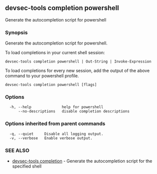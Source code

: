 ## devsec-tools completion powershell

Generate the autocompletion script for powershell

### Synopsis

Generate the autocompletion script for powershell.

To load completions in your current shell session:

	devsec-tools completion powershell | Out-String | Invoke-Expression

To load completions for every new session, add the output of the above command
to your powershell profile.

```
devsec-tools completion powershell [flags]
```

### Options

```
  -h, --help              help for powershell
      --no-descriptions   disable completion descriptions
```

### Options inherited from parent commands

```
  -q, --quiet     Disable all logging output.
  -v, --verbose   Enable verbose output.
```

### SEE ALSO

* [devsec-tools completion](devsec-tools_completion.md)  - Generate the autocompletion script for the specified shell

